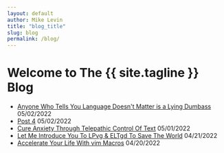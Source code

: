 ```yaml
---
layout: default
author: Mike Levin
title: "blog_title"
slug: blog
permalink: /blog/
---
```


# Welcome to The {{ site.tagline }} Blog

- [Anyone Who Tells You Language Doesn't Matter is a Lying Dumbass](/blog/anyone-who-tells-you-language-doesnt-matter-is-a-lying-dumbass/) 05/02/2022
- [Post 4](/blog/post-4/) 05/02/2022
- [Cure Anxiety Through Telepathic Control Of Text](/blog/cure-anxiety-through-telepathic-control-of-text/) 05/01/2022
- [Let Me Introduce You To LPvg & ELTgd To Save The World](/blog/let-me-introduce-you-to-lpvg-eltgd-to-save-the-world/) 04/21/2022
- [Accelerate Your Life With vim Macros](/blog/accelerate-your-life-with-vim-macros/) 04/20/2022